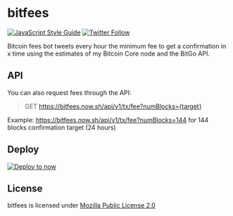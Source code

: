 # bitfees
[![JavaScript Style Guide](https://img.shields.io/badge/code_style-standard-brightgreen.svg)](https://standardjs.com) [![Twitter Follow](https://img.shields.io/twitter/follow/bitfees.svg?style=social&label=Follow)](https://twitter.com/bitfees)

Bitcoin fees bot tweets every hour the minimum fee to get a confirmation in x time using the estimates of my Bitcoin Core node and the BitGo API.

## API
You can also request fees through the API:

> GET https://bitfees.now.sh/api/v1/tx/fee?numBlocks={target}

Example: https://bitfees.now.sh/api/v1/tx/fee?numBlocks=144 for 144 blocks confirmation target (24 hours)

## Deploy
[![Deploy to now](https://deploy.now.sh/static/button.svg)](https://deploy.now.sh/?repo=https://github.com/astrolince/bitfees&env=TW_CONSUMER_KEY&env=TW_CONSUMER_SECRET&env=TW_ACCESS_TOKEN_KEY&env=TW_ACCESS_TOKEN_SECRET&env=BITCOIN_CORE_HOST&env=BITCOIN_CORE_PORT&env=BITCOIN_CORE_USER&env=BITCOIN_CORE_PASS&env=REDIS_URL&env=REDIS_PASS)

## License
bitfees is licensed under [Mozilla Public License 2.0](https://github.com/astrolince/bitfees/blob/master/LICENSE)
